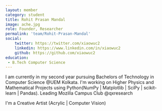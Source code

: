 ```yaml
---
layout: member
category: student
title: Rohit Prasan Mandal
image: ache.jpg
role: Founder, Researcher
permalink: 'team/Rohit-Prasan-Mandal'
social:
    twitter: https://twitter.com/xiaowuc2
    linkedin: https://www.linkedin.com/in/xiaowuc2
    github: https://github.com/xiaowuc2
education:
 - B.Tech Computer Science
---
```


I am currently in my second year pursuing Bachelors of Technology in 
Computer Science @UEM Kolkata. I'm working on Higher Physics and 
Mathematical Projects using Python(NumPy | Matplotlib | SciPy | 
scikit-learn | Pandas). Leading Mozilla Campus Club @qxresearch

I'm a Creative Artist (Acrylic | Computer Vision)
